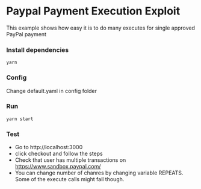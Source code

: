 # Paypal Payment Execution Exploit
This example shows how easy it is to do many executes for single approved PayPal payment 


### Install dependencies

```
yarn
```

### Config

Change default.yaml in config folder

### Run

```
yarn start
```

### Test

* Go to http://localhost:3000
* click checkout and follow the steps
* Check that user has multiple transactions on https://www.sandbox.paypal.com/
* You can change number of chanres by changing variable REPEATS. Some of the execute calls might fail though.
